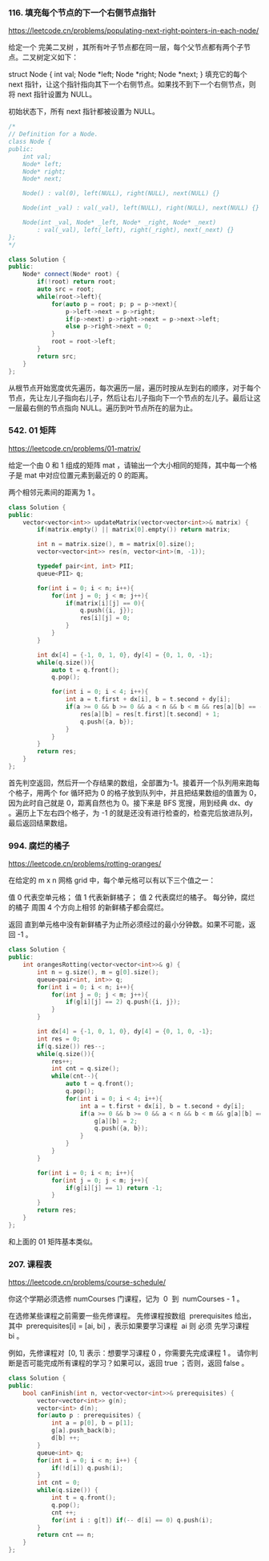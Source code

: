 ### 116. 填充每个节点的下一个右侧节点指针

https://leetcode.cn/problems/populating-next-right-pointers-in-each-node/

给定一个 完美二叉树 ，其所有叶子节点都在同一层，每个父节点都有两个子节点。二叉树定义如下：

struct Node {
int val;
Node *left;
Node *right;
Node \*next;
}
填充它的每个 next 指针，让这个指针指向其下一个右侧节点。如果找不到下一个右侧节点，则将 next 指针设置为 NULL。

初始状态下，所有 next 指针都被设置为 NULL。

```cpp
/*
// Definition for a Node.
class Node {
public:
    int val;
    Node* left;
    Node* right;
    Node* next;

    Node() : val(0), left(NULL), right(NULL), next(NULL) {}

    Node(int _val) : val(_val), left(NULL), right(NULL), next(NULL) {}

    Node(int _val, Node* _left, Node* _right, Node* _next)
        : val(_val), left(_left), right(_right), next(_next) {}
};
*/

class Solution {
public:
    Node* connect(Node* root) {
        if(!root) return root;
        auto src = root;
        while(root->left){
            for(auto p = root; p; p = p->next){
                p->left->next = p->right;
                if(p->next) p->right->next = p->next->left;
                else p->right->next = 0;
            }
            root = root->left;
        }
        return src;
    }
};
```

从根节点开始宽度优先遍历，每次遍历一层，遍历时按从左到右的顺序，对于每个节点，先让左儿子指向右儿子，然后让右儿子指向下一个节点的左儿子。最后让这一层最右侧的节点指向 NULL。遍历到叶节点所在的层为止。

### 542. 01 矩阵

https://leetcode.cn/problems/01-matrix/

给定一个由 0 和 1 组成的矩阵 mat ，请输出一个大小相同的矩阵，其中每一个格子是 mat 中对应位置元素到最近的 0 的距离。

两个相邻元素间的距离为 1 。

```cpp
class Solution {
public:
    vector<vector<int>> updateMatrix(vector<vector<int>>& matrix) {
        if(matrix.empty() || matrix[0].empty()) return matrix;

        int n = matrix.size(), m = matrix[0].size();
        vector<vector<int>> res(n, vector<int>(m, -1));

        typedef pair<int, int> PII;
        queue<PII> q;

        for(int i = 0; i < n; i++){
            for(int j = 0; j < m; j++){
                if(matrix[i][j] == 0){
                    q.push({i, j});
                    res[i][j] = 0;
                }
            }
        }

        int dx[4] = {-1, 0, 1, 0}, dy[4] = {0, 1, 0, -1};
        while(q.size()){
            auto t = q.front();
            q.pop();

            for(int i = 0; i < 4; i++){
                int a = t.first + dx[i], b = t.second + dy[i];
                if(a >= 0 && b >= 0 && a < n && b < m && res[a][b] == -1){
                    res[a][b] = res[t.first][t.second] + 1;
                    q.push({a, b});
                }
            }
        }
        return res;
    }
};
```

首先判空返回，然后开一个存结果的数组，全部置为-1。接着开一个队列用来跑每个格子，用两个 for 循环把为 0 的格子放到队列中，并且把结果数组的值置为 0，因为此时自己就是 0，距离自然也为 0。接下来是 BFS 宽搜，用到经典 dx、dy 。遍历上下左右四个格子，为 -1 的就是还没有进行检查的，检查完后放进队列，最后返回结果数组。

### 994. 腐烂的橘子

https://leetcode.cn/problems/rotting-oranges/

在给定的 m x n 网格 grid 中，每个单元格可以有以下三个值之一：

值 0 代表空单元格；
值 1 代表新鲜橘子；
值 2 代表腐烂的橘子。
每分钟，腐烂的橘子 周围 4 个方向上相邻 的新鲜橘子都会腐烂。

返回 直到单元格中没有新鲜橘子为止所必须经过的最小分钟数。如果不可能，返回 -1 。

```cpp
class Solution {
public:
    int orangesRotting(vector<vector<int>>& g) {
        int n = g.size(), m = g[0].size();
        queue<pair<int, int>> q;
        for(int i = 0; i < n; i++){
            for(int j = 0; j < m; j++){
                if(g[i][j] == 2) q.push({i, j});
            }
        }

        int dx[4] = {-1, 0, 1, 0}, dy[4] = {0, 1, 0, -1};
        int res = 0;
        if(q.size()) res--;
        while(q.size()){
            res++;
            int cnt = q.size();
            while(cnt--){
                auto t = q.front();
                q.pop();
                for(int i = 0; i < 4; i++){
                    int a = t.first + dx[i], b = t.second + dy[i];
                    if(a >= 0 && b >= 0 && a < n && b < m && g[a][b] == 1){
                        g[a][b] = 2;
                        q.push({a, b});
                    }
                }
            }
        }

        for(int i = 0; i < n; i++){
            for(int j = 0; j < m; j++){
                if(g[i][j] == 1) return -1;
            }
        }
        return res;
    }
};
```

和上面的 01 矩阵基本类似。

### 207. 课程表

https://leetcode.cn/problems/course-schedule/

你这个学期必须选修 numCourses 门课程，记为  0  到  numCourses - 1 。

在选修某些课程之前需要一些先修课程。 先修课程按数组  prerequisites 给出，其中  prerequisites[i] = [ai, bi] ，表示如果要学习课程  ai 则 必须 先学习课程   bi 。

例如，先修课程对  [0, 1] 表示：想要学习课程 0 ，你需要先完成课程 1 。
请你判断是否可能完成所有课程的学习？如果可以，返回 true ；否则，返回 false 。

```cpp
class Solution {
public:
    bool canFinish(int n, vector<vector<int>>& prerequisites) {
        vector<vector<int>> g(n);
        vector<int> d(n);
        for(auto p : prerequisites) {
            int a = p[0], b = p[1];
            g[a].push_back(b);
            d[b] ++;
        }
        queue<int> q;
        for(int i = 0; i < n; i++) {
            if(!d[i]) q.push(i);
        }
        int cnt = 0;
        while(q.size()) {
            int t = q.front();
            q.pop();
            cnt ++;
            for(int i : g[t]) if(-- d[i] == 0) q.push(i);
        }
        return cnt == n;
    }
};
```
